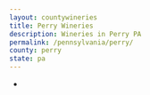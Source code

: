 ```yaml
---
layout: countywineries
title: Perry Wineries
description: Wineries in Perry PA
permalink: /pennsylvania/perry/
county: perry
state: pa
---
```

-
